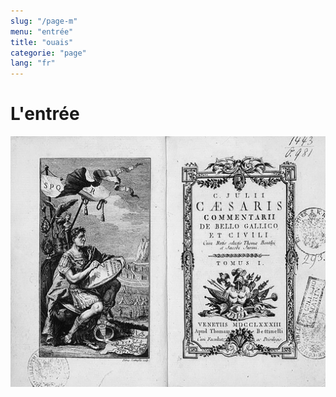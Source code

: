 ```yaml
---
slug: "/page-m"
menu: "entrée"
title: "ouais"
categorie: "page"
lang: "fr"
---
```


# L'entrée

![A cane non magno sæpe tenetur aper](./../images/alea.jpg)
